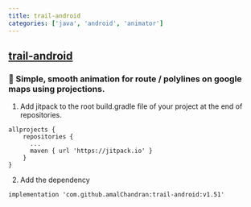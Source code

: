 ```yaml
---
title: trail-android
categories: ['java', 'android', 'animator']
---
```

## [trail-android](https://github.com/amalChandran/trail-android)

### 🚕 Simple, smooth animation for route / polylines on google maps using projections.

1. Add jitpack to the root build.gradle file of your project at the end of repositories.
```
allprojects {
    repositories {
      ...
      maven { url 'https://jitpack.io' }
    }
}
```
2. Add the dependency
```
implementation 'com.github.amalChandran:trail-android:v1.51'
```